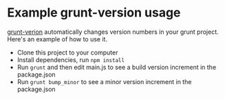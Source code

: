 # Example grunt-version usage

[grunt-verion](https://github.com/kswedberg/grunt-version) automatically changes version numbers in your grunt project.  Here's an example of how to use it.

 * Clone this project to your computer
 * Install dependencies, run `npm install`
 * Run `grunt` and then edit main.js to see a build version increment in the package.json
 * Run `grunt bump_minor` to see a minor version increment in the package.json